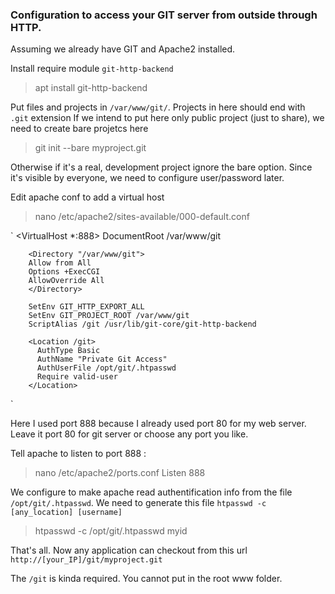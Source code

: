 ### Configuration to access your GIT server from outside through HTTP.

Assuming we already have GIT and Apache2 installed.

Install require module `git-http-backend`

> apt install git-http-backend


Put files and projects in `/var/www/git/`. Projects in here should end with `.git` extension
If we intend to put here only public project (just to share), we need to create bare projetcs here

> git init --bare myproject.git

Otherwise if it's a real, development project ignore the bare option. Since it's visible by everyone, we need to configure user/password later.


Edit apache conf to add a virtual host

> nano /etc/apache2/sites-available/000-default.conf

`
<VirtualHost *:888>
        DocumentRoot /var/www/git

        <Directory "/var/www/git">
        Allow from All
        Options +ExecCGI
        AllowOverride All
        </Directory>

        SetEnv GIT_HTTP_EXPORT_ALL
        SetEnv GIT_PROJECT_ROOT /var/www/git
        ScriptAlias /git /usr/lib/git-core/git-http-backend

        <Location /git>
          AuthType Basic
          AuthName "Private Git Access"
          AuthUserFile /opt/git/.htpasswd
          Require valid-user
        </Location>

</VirtualHost>
`

Here I used port 888 because I already used port 80 for my web server. Leave it port 80 for git server or choose any port you like.

Tell apache to listen to port 888 :

> nano /etc/apache2/ports.conf
> Listen 888

We configure to make apache read authentification info from the file `/opt/git/.htpasswd`. We need to generate this file  `htpasswd -c [any_location] [username]`

> htpasswd -c /opt/git/.htpasswd myid


That's all. Now any application can checkout from this url `http://[your_IP]/git/myproject.git`

The `/git` is kinda required. You cannot put in the root www folder.
